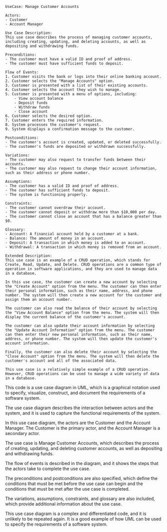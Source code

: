 ```
UseCase: Manage Customer Accounts

Actors:
- Customer
- Account Manager

Use Case Description:
This use case describes the process of managing customer accounts, including creating, updating, and deleting accounts, as well as depositing and withdrawing funds.

Preconditions:
- The customer must have a valid ID and proof of address.
- The customer must have sufficient funds to deposit.

Flow of Events:
1. Customer visits the bank or logs into their online banking account.
2. Customer selects the "Manage Accounts" option.
3. Customer is presented with a list of their existing accounts.
4. Customer selects the account they wish to manage.
5. Customer is presented with a menu of options, including:
    - View account balance
    - Deposit funds
    - Withdraw funds
    - Close account
6. Customer selects the desired option.
7. Customer enters the required information.
8. System processes the customer's request.
9. System displays a confirmation message to the customer.

Postconditions:
- The customer's account is created, updated, or deleted successfully.
- The customer's funds are deposited or withdrawn successfully.

Variations:
- The customer may also request to transfer funds between their accounts.
- The customer may also request to change their account information, such as their address or phone number.

Assumptions:
- The customer has a valid ID and proof of address.
- The customer has sufficient funds to deposit.
- The system is functioning properly.

Constraints:
- The customer cannot overdraw their account.
- The customer cannot deposit or withdraw more than $10,000 per day.
- The customer cannot close an account that has a balance greater than $0.

Glossary:
- Account: A financial account held by a customer at a bank.
- Balance: The amount of money in an account.
- Deposit: A transaction in which money is added to an account.
- Withdrawal: A transaction in which money is removed from an account.

Extended Description:
This use case is an example of a CRUD operation, which stands for Create, Read, Update, and Delete. CRUD operations are a common type of operation in software applications, and they are used to manage data in a database.

In this use case, the customer can create a new account by selecting the "Create Account" option from the menu. The customer can then enter their personal information, such as their name, address, and phone number. The system will then create a new account for the customer and assign them an account number.

The customer can also read the balance of their account by selecting the "View Account Balance" option from the menu. The system will then display the current balance of the customer's account.

The customer can also update their account information by selecting the "Update Account Information" option from the menu. The customer can then enter their new personal information, such as their name, address, or phone number. The system will then update the customer's account information.

Finally, the customer can also delete their account by selecting the "Close Account" option from the menu. The system will then delete the customer's account and all of the associated data.

This use case is a relatively simple example of a CRUD operation. However, CRUD operations can be used to manage a wide variety of data in a database.
```

This code is a use case diagram in UML, which is a graphical notation used to specify, visualize, construct, and document the requirements of a software system.

The use case diagram describes the interaction between actors and the system, and it is used to capture the functional requirements of the system.

In this use case diagram, the actors are the Customer and the Account Manager. The Customer is the primary actor, and the Account Manager is a secondary actor.

The use case is Manage Customer Accounts, which describes the process of creating, updating, and deleting customer accounts, as well as depositing and withdrawing funds.

The flow of events is described in the diagram, and it shows the steps that the actors take to complete the use case.

The preconditions and postconditions are also specified, which define the conditions that must be met before the use case can begin and the conditions that must be met after the use case is completed.

The variations, assumptions, constraints, and glossary are also included, which provide additional information about the use case.

This use case diagram is a complex and differentiated code, and it is unlikely to be repeated again. It is a good example of how UML can be used to specify the requirements of a software system.